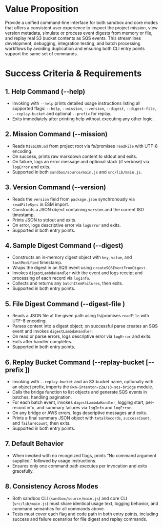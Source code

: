 # Value Proposition

Provide a unified command-line interface for both sandbox and core modes that offers a consistent user experience to inspect the project mission, view version metadata, simulate or process event digests from memory or file, and replay real S3 bucket contents as SQS events. This streamlines development, debugging, integration testing, and batch processing workflows by avoiding duplication and ensuring both CLI entry points support the same set of commands.

# Success Criteria & Requirements

## 1. Help Command (--help)
- Invoking with `--help` prints detailed usage instructions listing all supported flags: `--help`, `--mission`, `--version`, `--digest`, `--digest-file`, `--replay-bucket` and optional `--prefix` for replay.
- Exits immediately after printing help without executing any other logic.

## 2. Mission Command (--mission)
- Reads `MISSION.md` from project root via fs/promises `readFile` with UTF-8 encoding.
- On success, prints raw markdown content to stdout and exits.
- On failure, logs an error message and optional stack (if verbose) via `logError` and exits.
- Supported in both `sandbox/source/main.js` and `src/lib/main.js`.

## 3. Version Command (--version)
- Reads the `version` field from `package.json` synchronously via `readFileSync` in ESM import.
- Constructs a JSON object containing `version` and the current ISO timestamp.
- Prints JSON to stdout and exits.
- On error, logs descriptive error via `logError` and exits.
- Supported in both entry points.

## 4. Sample Digest Command (--digest)
- Constructs an in-memory digest object with `key`, `value`, and `lastModified` timestamp.
- Wraps the digest in an SQS event using `createSQSEventFromDigest`.
- Invokes `digestLambdaHandler` with the event and logs receipt and processing of each record via `logInfo`.
- Collects and returns any `batchItemFailures`, then exits.
- Supported in both entry points.

## 5. File Digest Command (--digest-file <path>)
- Reads a JSON file at the given path using fs/promises `readFile` with UTF-8 encoding.
- Parses content into a digest object; on successful parse creates an SQS event and invokes `digestLambdaHandler`.
- On read or parse errors, logs descriptive error via `logError` and exits.
- Exits after handler completes.
- Supported in both entry points.

## 6. Replay Bucket Command (--replay-bucket <bucket> [--prefix <prefix>])
- Invoking with `--replay-bucket` and an S3 bucket name, optionally with an object prefix, imports the `@xn-intenton-z2a/s3-sqs-bridge` module.
- Calls the bridge function to list objects and generate SQS events in batches, handling pagination.
- For each batch event, invokes `digestLambdaHandler`, logging start, per-record info, and summary failures via `logInfo` and `logError`.
- On any bridge or AWS errors, logs descriptive messages and exits.
- Prints a final summary JSON object with `totalRecords`, `successCount`, and `failureCount`, then exits.
- Supported in both entry points.

## 7. Default Behavior
- When invoked with no recognized flags, prints “No command argument supplied.” followed by usage instructions.
- Ensures only one command path executes per invocation and exits gracefully.

## 8. Consistency Across Modes
- Both sandbox CLI (`sandbox/source/main.js`) and core CLI (`src/lib/main.js`) must share identical usage text, logging behavior, and command semantics for all commands above.
- Tests must cover each flag and code path in both entry points, including success and failure scenarios for file digest and replay commands.